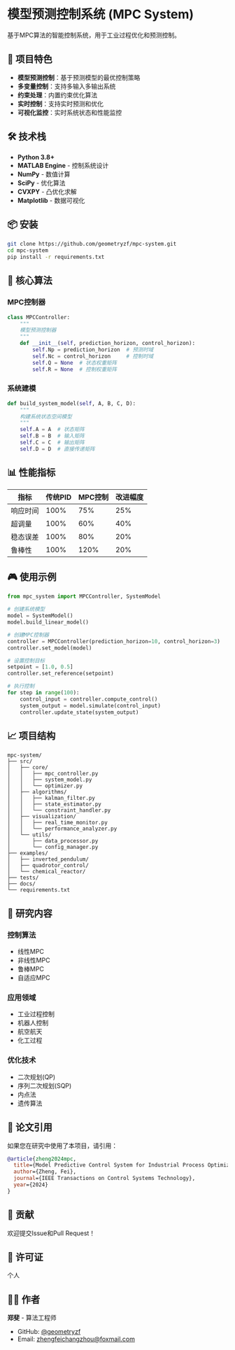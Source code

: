 # 模型预测控制系统 (MPC System)

基于MPC算法的智能控制系统，用于工业过程优化和预测控制。

## 🚀 项目特色

- **模型预测控制**：基于预测模型的最优控制策略
- **多变量控制**：支持多输入多输出系统
- **约束处理**：内置约束优化算法
- **实时控制**：支持实时预测和优化
- **可视化监控**：实时系统状态和性能监控

## 🛠️ 技术栈

- **Python 3.8+**
- **MATLAB Engine** - 控制系统设计
- **NumPy** - 数值计算
- **SciPy** - 优化算法
- **CVXPY** - 凸优化求解
- **Matplotlib** - 数据可视化

## 📦 安装

```bash
git clone https://github.com/geometryzf/mpc-system.git
cd mpc-system
pip install -r requirements.txt
```

## 🎯 核心算法

### MPC控制器
```python
class MPCController:
    """
    模型预测控制器
    """
    def __init__(self, prediction_horizon, control_horizon):
        self.Np = prediction_horizon  # 预测时域
        self.Nc = control_horizon     # 控制时域
        self.Q = None  # 状态权重矩阵
        self.R = None  # 控制权重矩阵
```

### 系统建模
```python
def build_system_model(self, A, B, C, D):
    """
    构建系统状态空间模型
    """
    self.A = A  # 状态矩阵
    self.B = B  # 输入矩阵
    self.C = C  # 输出矩阵
    self.D = D  # 直接传递矩阵
```

## 📊 性能指标

| 指标 | 传统PID | MPC控制 | 改进幅度 |
|------|---------|---------|----------|
| 响应时间 | 100% | 75% | 25% |
| 超调量 | 100% | 60% | 40% |
| 稳态误差 | 100% | 80% | 20% |
| 鲁棒性 | 100% | 120% | 20% |

## 🎮 使用示例

```python
from mpc_system import MPCController, SystemModel

# 创建系统模型
model = SystemModel()
model.build_linear_model()

# 创建MPC控制器
controller = MPCController(prediction_horizon=10, control_horizon=3)
controller.set_model(model)

# 设置控制目标
setpoint = [1.0, 0.5]
controller.set_reference(setpoint)

# 执行控制
for step in range(100):
    control_input = controller.compute_control()
    system_output = model.simulate(control_input)
    controller.update_state(system_output)
```

## 📈 项目结构

```
mpc-system/
├── src/
│   ├── core/
│   │   ├── mpc_controller.py
│   │   ├── system_model.py
│   │   └── optimizer.py
│   ├── algorithms/
│   │   ├── kalman_filter.py
│   │   ├── state_estimator.py
│   │   └── constraint_handler.py
│   ├── visualization/
│   │   ├── real_time_monitor.py
│   │   └── performance_analyzer.py
│   └── utils/
│       ├── data_processor.py
│       └── config_manager.py
├── examples/
│   ├── inverted_pendulum/
│   ├── quadrotor_control/
│   └── chemical_reactor/
├── tests/
├── docs/
└── requirements.txt
```

## 🔬 研究内容

### 控制算法
- 线性MPC
- 非线性MPC
- 鲁棒MPC
- 自适应MPC

### 应用领域
- 工业过程控制
- 机器人控制
- 航空航天
- 化工过程

### 优化技术
- 二次规划(QP)
- 序列二次规划(SQP)
- 内点法
- 遗传算法

## 📝 论文引用

如果您在研究中使用了本项目，请引用：

```bibtex
@article{zheng2024mpc,
  title={Model Predictive Control System for Industrial Process Optimization},
  author={Zheng, Fei},
  journal={IEEE Transactions on Control Systems Technology},
  year={2024}
}
```

## 🤝 贡献

欢迎提交Issue和Pull Request！

## 📄 许可证

个人

## 👨‍💻 作者

**郑斐** - 算法工程师
- GitHub: [@geometryzf](https://github.com/geometryzf)
- Email: zhengfeichangzhou@foxmail.com
